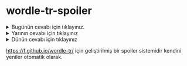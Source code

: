 # wordle-tr-spoiler

<details>
  <summary>Bugünün cevabı için tıklayınız.</summary>
  <br>
    <b> potin </b>
</details>

<details>
  <summary>Yarının cevabı için tıklayınız</summary>
  <br>
   <b> ikici </b>
</details>

<details>
  <summary>Dünün cevabı için tıklayınız </summary>
  <br>
  <b> bilme </b>
</details>

https://f.github.io/wordle-tr/ için geliştirilmiş bir spoiler sistemidir kendini yeniler otomatik olarak.

